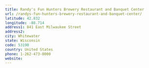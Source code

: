 ```yaml
---
title: Randy's Fun Hunters Brewery Restaurant and Banquet Center
url: /randys-fun-hunters-brewery-restaurant-and-banquet-center/
latitude: 42.832
longitude: -88.714
address1: 841 East Milwaukee Street
address2: 
city: Whitewater
state: Wisconsin
code: 53190
country: United States
phone: 1-262-473-8000
website: 
---
```


